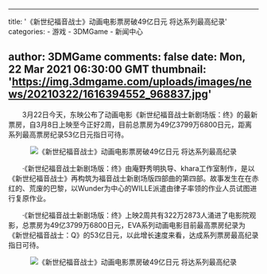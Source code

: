 
---
title: '《新世纪福音战士》动画电影票房破49亿日元 将达系列最高纪录'
categories: 
    - 游戏
    - 3DMGame
    - 新闻中心

author: 3DMGame
comments: false
date: Mon, 22 Mar 2021 06:30:00 GMT
thumbnail: 'https://img.3dmgame.com/uploads/images/news/20210322/1616394552_968837.jpg'
---

<div>   
<p style="text-indent:2em;">
3月22日今天，东映公布了动画电影《新世纪福音战士新剧场版：终》的最新票房，自3月8日上映至今正好2周，目前总票房为49亿3799万6800日元，距离系列最高票房纪录53亿日元指日可待。
</p>
<p align="center">
<img src="https://img.3dmgame.com/uploads/images/news/20210322/1616394552_968837.jpg" alt="《新世纪福音战士》动画电影票房破49亿日元 将达系列最高纪录" referrerpolicy="no-referrer">
</p>
<p style="text-indent:2em;">
·《新世纪福音战士新剧场版：终》由庵野秀明执导、khara工作室制作，是以《新世纪福音战士》再构筑为福音战士新剧场版四部曲的第四部。故事发生在在赤红的、荒废的巴黎，以Wunder为中心的WILLE派遣由律子率领的作业人员试图进行复原作业。
</p>
<p style="text-indent:2em;">
·《新世纪福音战士新剧场版：终》上映2周共有322万2873人涌进了电影院观影，总票房为49亿3799万6800日元，EVA系列动画电影目前最高票房纪录为《新世纪福音战士：Q》的53亿日元，以此增长速度来看，达成系列票房最高纪录指日可待。
</p>
<p align="center">
<img src="https://img.3dmgame.com/uploads/images/news/20210322/1616394561_615109.jpg" alt="《新世纪福音战士》动画电影票房破49亿日元 将达系列最高纪录" referrerpolicy="no-referrer"> 
</p>          
</div>
            